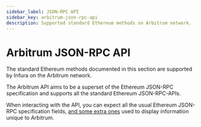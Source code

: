 ```yaml
---
sidebar_label: JSON-RPC API
sidebar_key: arbitrum-json-rpc-api
description: Supported standard Ethereum methods on Arbitrum network.
---
```


# Arbitrum JSON-RPC API

The standard Ethereum methods documented in this section are supported by Infura on the Arbitrum network.

The Arbitrum API aims to be a superset of the Ethereum JSON-RPC specification and supports all the standard Ethereum JSON-RPC-APIs.

When interacting with the API, you can expect all the usual Ethereum JSON-RPC specification fields, [and some extra ones](https://developer.offchainlabs.com/docs/differences_overview#json-rpc-api) used to display information unique to Arbitrum.
